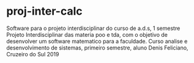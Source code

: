 # proj-inter-calc
Software para o projeto interdisciplinar do curso de a.d.s, 1 semestre
Projeto Interdisciplinar das materia poo e tda, com o objetivo de desenvolver um software matematico para a faculdade.
Curso  analise e desenvolvimento de sistemas, primeiro semestre, aluno Denis Feliciano, Cruzeiro do Sul 2019
